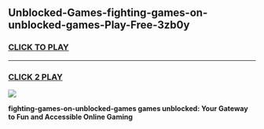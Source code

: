 
## Unblocked-Games-fighting-games-on-unblocked-games-Play-Free-3zb0y
<h3>
<a href="https://premium76.site?title=fighting-games-on-unblocked-games&ref=09A">CLICK TO PLAY</a></h3>
<hr>

<h3>
<a href="https://premium76.site?title=fighting-games-on-unblocked-games&ref=09A">CLICK 2 PLAY</a>
  
</h3>

<a href="https://premium76.site?title=fighting-games-on-unblocked-games&ref=09A"><img src="https://clearcache.store/games.png"></a>


**fighting-games-on-unblocked-games games unblocked: Your Gateway to Fun and Accessible Online Gaming**
